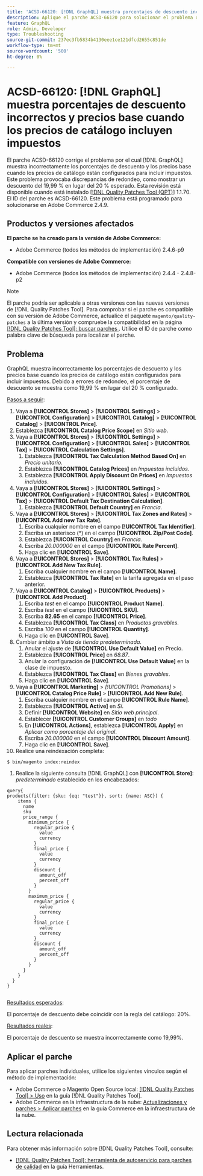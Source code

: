 ```yaml
---
title: 'ACSD-66120: [!DNL GraphQL] muestra porcentajes de descuento incorrectos y precios base cuando los precios de catálogo incluyen impuestos'
description: Aplique el parche ACSD-66120 para solucionar el problema de Adobe Commerce donde [!DNL GraphQL] muestra incorrectamente los porcentajes de descuento y los precios base cuando los precios de catálogo están configurados para incluir impuestos. Este problema provocaba discrepancias de redondeo, como mostrar un descuento del 19,99 % en lugar del 20 % esperado.
feature: GraphQL
role: Admin, Developer
type: Troubleshooting
source-git-commit: 237ec3fb5834b4130eee1ce121dfcd2655c851de
workflow-type: tm+mt
source-wordcount: '500'
ht-degree: 0%

---
```



# ACSD-66120: [!DNL GraphQL] muestra porcentajes de descuento incorrectos y precios base cuando los precios de catálogo incluyen impuestos

El parche ACSD-66120 corrige el problema por el cual [!DNL GraphQL] muestra incorrectamente los porcentajes de descuento y los precios base cuando los precios de catálogo están configurados para incluir impuestos. Este problema provocaba discrepancias de redondeo, como mostrar un descuento del 19,99 % en lugar del 20 % esperado. Esta revisión está disponible cuando está instalado [[!DNL Quality Patches Tool (QPT)]](/help/tools/quality-patches-tool/quality-patches-tool-to-self-serve-quality-patches.md) 1.1.70. El ID del parche es ACSD-66120. Este problema está programado para solucionarse en Adobe Commerce 2.4.9.

## Productos y versiones afectados

**El parche se ha creado para la versión de Adobe Commerce:**

* Adobe Commerce (todos los métodos de implementación) 2.4.6-p9

**Compatible con versiones de Adobe Commerce:**

* Adobe Commerce (todos los métodos de implementación) 2.4.4 - 2.4.8-p2

>[!NOTE]
>
>El parche podría ser aplicable a otras versiones con las nuevas versiones de [!DNL Quality Patches Tool]. Para comprobar si el parche es compatible con su versión de Adobe Commerce, actualice el paquete `magento/quality-patches` a la última versión y compruebe la compatibilidad en la página [[!DNL Quality Patches Tool]: buscar parches ](https://experienceleague.adobe.com/tools/commerce-quality-patches/index.html). Utilice el ID de parche como palabra clave de búsqueda para localizar el parche.

## Problema

GraphQL muestra incorrectamente los porcentajes de descuento y los precios base cuando los precios de catálogo están configurados para incluir impuestos. Debido a errores de redondeo, el porcentaje de descuento se muestra como 19,99 % en lugar del 20 % configurado.

<u>Pasos a seguir</u>:

1. Vaya a **[!UICONTROL Stores]** > **[!UICONTROL Settings]** > **[!UICONTROL Configuration]** > **[!UICONTROL Catalog]** > **[!UICONTROL Catalog]** > **[!UICONTROL Price]**.
1. Establezca **[!UICONTROL Catalog Price Scope]** en *Sitio web*.
1. Vaya a **[!UICONTROL Stores]** > **[!UICONTROL Settings]** > **[!UICONTROL Configuration]** > **[!UICONTROL Sales]** > **[!UICONTROL Tax]** > **[!UICONTROL Calculation Settings]**.
   1. Establezca **[!UICONTROL Tax Calculation Method Based On]** en *Precio unitario*.
   1. Establezca **[!UICONTROL Catalog Prices]** en *Impuestos incluidos*.
   1. Establezca **[!UICONTROL Apply Discount On Prices]** en *Impuestos incluidos*.
1. Vaya a **[!UICONTROL Stores]** > **[!UICONTROL Settings]** > **[!UICONTROL Configuration]** > **[!UICONTROL Sales]** > **[!UICONTROL Tax]** > **[!UICONTROL Default Tax Destination Calculation]**.
   1. Establezca **[!UICONTROL Default Country]** en *Francia*.
1. Vaya a **[!UICONTROL Stores]** > **[!UICONTROL Tax Zones and Rates]** > **[!UICONTROL Add new Tax Rate]**.
   1. Escriba cualquier nombre en el campo **[!UICONTROL Tax Identifier]**.
   1. Escriba un asterisco (*) en el campo **[!UICONTROL Zip/Post Code]**.
   1. Establezca **[!UICONTROL Country]** en *Francia*.
   1. Escriba *20.000000* en el campo **[!UICONTROL Rate Percent]**.
   1. Haga clic en **[!UICONTROL Save]**.
1. Vaya a **[!UICONTROL Stores]** > **[!UICONTROL Tax Rules]** > **[!UICONTROL Add New Tax Rule]**.
   1. Escriba cualquier nombre en el campo **[!UICONTROL Name]**.
   1. Establezca **[!UICONTROL Tax Rate]** en la tarifa agregada en el paso anterior.
1. Vaya a **[!UICONTROL Catalog]** > **[!UICONTROL Products]** > **[!UICONTROL Add Product]**.
   1. Escriba *test* en el campo **[!UICONTROL Product Name]**.
   1. Escriba *test* en el campo **[!UICONTROL SKU]**.
   1. Escriba **82.65** en el campo **[!UICONTROL Price]**.
   1. Establezca **[!UICONTROL Tax Class]** en *Productos gravables*.
   1. Escriba *100* en el campo **[!UICONTROL Quantity]**.
   1. Haga clic en **[!UICONTROL Save]**.
1. Cambiar ámbito a *Vista de tienda predeterminada*.
   1. Anular el ajuste de **[!UICONTROL Use Default Value]** en Precio.
   1. Establezca **[!UICONTROL Price]** en *68.87*.
   1. Anular la configuración de **[!UICONTROL Use Default Value]** en la clase de impuesto.
   1. Establezca **[!UICONTROL Tax Class]** en *Bienes gravables*. 
   1. Haga clic en **[!UICONTROL Save]**.
1. Vaya a **[!UICONTROL Marketing]** > *[!UICONTROL Promotions]* > **[!UICONTROL Catalog Price Rule]** > **[!UICONTROL Add New Rule]**.
   1. Escriba cualquier nombre en el campo **[!UICONTROL Rule Name]**.
   1. Establezca **[!UICONTROL Active]** en *Sí*.
   1. Definir **[!UICONTROL Website]** en *Sitio web principal*.
   1. Establecer **[!UICONTROL Customer Groups]** en *todo*
   1. En **[!UICONTROL Actions]**, establezca **[!UICONTROL Apply]** en *Aplicar como porcentaje del original*.
   1. Escriba *20.000000* en el campo **[!UICONTROL Discount Amount]**.
   1. Haga clic en **[!UICONTROL Save]**.
1. Realice una reindexación completa:

```
$ bin/magento index:reindex
```

1. Realice la siguiente consulta [!DNL GraphQL] con **[!UICONTROL Store]**: *predeterminado* establecido en los encabezados:

```
query{
products(filter: {sku: {eq: "test"}}, sort: {name: ASC}) {
    items {
      name
      sku
      price_range {
        minimum_price {
          regular_price {
            value
            currency
          }
          final_price {
            value
            currency
          }
          discount {
            amount_off
            percent_off
          }
        }
        maximum_price {
          regular_price {
            value
            currency
          }
          final_price {
            value
            currency
          }
          discount {
            amount_off
            percent_off
          }
        }
      }
    }
  }
}
  
```

<u>Resultados esperados</u>:

El porcentaje de descuento debe coincidir con la regla del catálogo: 20%.

<u>Resultados reales</u>:

El porcentaje de descuento se muestra incorrectamente como 19,99%.

## Aplicar el parche

Para aplicar parches individuales, utilice los siguientes vínculos según el método de implementación:

* Adobe Commerce o Magento Open Source local: [[!DNL Quality Patches Tool] > Uso](/help/tools/quality-patches-tool/usage.md) en la guía [!DNL Quality Patches Tool].
* Adobe Commerce en la infraestructura de la nube: [Actualizaciones y parches > Aplicar parches](https://experienceleague.adobe.com/docs/commerce-cloud-service/user-guide/develop/upgrade/apply-patches.html) en la guía Commerce en la infraestructura de la nube.

## Lectura relacionada

Para obtener más información sobre [!DNL Quality Patches Tool], consulte:

* [[!DNL Quality Patches Tool]: herramienta de autoservicio para parches de calidad](/help/tools/quality-patches-tool/quality-patches-tool-to-self-serve-quality-patches.md) en la guía Herramientas.

